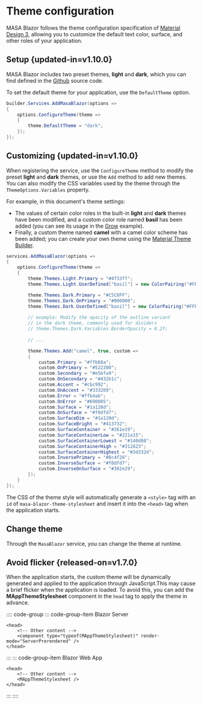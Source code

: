 # Theme configuration

MASA Blazor follows the theme configuration specification of [Material Design 3](https://m3.material.io/styles/color/roles), allowing you to customize the default text color, surface, and other roles of your application.

## Setup {updated-in=v1.10.0}

MASA Blazor includes two preset themes, **light** and **dark**, which you can find defined in the [Github](https://github.com/masastack/MASA.Blazor/blob/main/src/Masa.Blazor/Services/MasaBlazorPreset.cs) source code.

To set the default theme for your application, use the `DefaultTheme` option.

```csharp Program.cs
builder.Services.AddMasaBlazor(options =>
{
    options.ConfigureTheme(theme =>
    {
        theme.DefaultTheme = "dark";
    });
});
```

## Customizing {updated-in=v1.10.0}

When registering the service, use the `ConfigureTheme` method to modify the preset **light** and **dark** themes, or use the `Add` method to add new themes.
You can also modify the CSS variables used by the theme through the `ThemeOptions.Variables` property.

For example, in this document's theme settings:
- The values of certain color roles in the built-in **light** and **dark** themes have been modified, and a custom color role named **basil** has been added (you can see its usage in the [Grow](/blazor/components/tabs#grow) example).
- Finally, a custom theme named **camel** with a camel color scheme has been added; you can create your own theme using the [Material Theme Builder](https://www.figma.com/community/plugin/1034969338659738588/material-theme-builder).
```csharp
services.AddMasaBlazor(options =>
{
    options.ConfigureTheme(theme =>
    {
        theme.Themes.Light.Primary = "#4f33ff";
        theme.Themes.Light.UserDefined["basil"] = new ColorPairing("#FFFBE6", "#356859");

        theme.Themes.Dark.Primary = "#C5C0FF";
        theme.Themes.Dark.OnPrimary = "#000000";
        theme.Themes.Dark.UserDefined["basil"] = new ColorPairing("#FFFBE6", "#356859");
        
        // example: Modify the opacity of the outline variant 
        // in the dark theme, commonly used for dividers
        // theme.Themes.Dark.Variables.BorderOpacity = 0.2f;
        
        // ...

        theme.Themes.Add("camel", true, custom =>
        {
            custom.Primary = "#ffb68a";
            custom.OnPrimary = "#522300";
            custom.Secondary = "#e5bfa9";
            custom.OnSecondary = "#432b1c";
            custom.Accent = "#cbc992";
            custom.OnAccent = "#333209";
            custom.Error = "#ffb4ab";
            custom.OnError = "#690005";
            custom.Surface = "#1a120d";
            custom.OnSurface = "#f0dfd7";
            custom.SurfaceDim = "#1a120d";
            custom.SurfaceBright = "#413732";
            custom.SurfaceContainer = "#261e19";
            custom.SurfaceContainerLow = "#221a15";
            custom.SurfaceContainerLowest = "#140d08";
            custom.SurfaceContainerHigh = "#312823";
            custom.SurfaceContainerHighest = "#3d332d";
            custom.InversePrimary = "#8c4f26";
            custom.InverseSurface = "#f0dfd7";
            custom.InverseOnSurface = "#382e29";
        });
    }
});
```

The CSS of the theme style will automatically generate a `<style>` tag with an `id` of `masa-blazor-theme-stylesheet` and insert it into the `<head>` tag when the application starts.

## Change theme

Through the `MasaBlazor` service, you can change the theme at runtime.

<masa-example file="Examples.features.theme.DynamicallyModifyTheme"></masa-example>

## Avoid flicker {released-on=v1.7.0}

When the application starts, the custom theme will be dynamically generated and applied to the application through JavaScript.This may cause a brief flicker when the application is loaded.
To avoid this, you can add the **MAppThemeStylesheet** component in the `head` tag to apply the theme in advance.

:::: code-group
::: code-group-item Blazor Server
```razor _Host.cshtml
<head>
    <!-- Other content -->
    <component type="typeof(MAppThemeStylesheet)" render-mode="ServerPrerendered" />
</head>
```
:::
::: code-group-item Blazor Web App
``` razor App.razor
<head>
    <!-- Other content -->
    <MAppThemeStylesheet />
</head>
```
:::
::::
